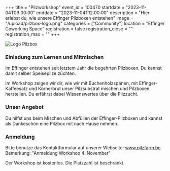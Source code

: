 +++
title = "Pilzworkshop"
event_id = 100470
startdate = "2023-11-04T09:00:00"
enddate = "2023-11-04T12:00:00"
description = "Hier erlebst du, wie unsere Effinger Pilzboxen entstehen"
image = "/upload/pilzbox-logo.png"
categories = ["Community"]
location = "Effinger Coworking Space"
registration = false
registration_close = ""
registration_max = ""
+++
                            
![Logo Pilzbox](/upload/pilzbox-logo.png)

### Einladung zum Lernen und Mitmischen

Im Effinger entstehen seit letztem Jahr die begehrten Pilzboxen.
Du kannst damit selber Speisepilze züchten.

Im Workshop zeigen wir dir, wie wir mit Buchenholzspänen, 
mit Effinger-Kaffeesatz und Körnerbrut 
unser Pilzsubstrat mischen und Pilzboxen herstellen.
Du erfährst dabei Wissenswertes über die Pilzzucht.                      

### Unser Angebot

Du hilfst uns beim Mischen und Abfüllen der Effinger-Pilzboxen
und kannst als Dankeschön eine Pilzbox mit nach Hause nehmen.

### Anmeldung

Bitte benutze das Kontaktformular auf unserer Webseite: www.pilzfarm.be \
Bemerkung: "Anmeldung Workshop 4. November"

Der Workshop ist kostenlos. Die Platzzahl ist beschränkt.
